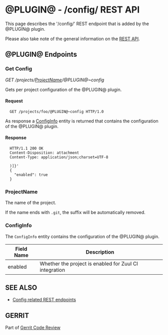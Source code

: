 @PLUGIN@ - /config/ REST API
============================

This page describes the '/config/' REST endpoint that is added by the
@PLUGIN@ plugin.

Please also take note of the general information on the
[REST API](../../../Documentation/rest-api.html).

<a id="project-endpoints"> @PLUGIN@ Endpoints
--------------------------------------------

### <a id="get-config"> Get Config
_GET /projects/[ProjectName](#project-name)/@PLUGIN@~config_

Gets per project configuration of the @PLUGIN@ plugin.

#### Request

```
  GET /projects/foo/@PLUGIN@~config HTTP/1.0
```

As response a [ConfigInfo](#config-info) entity is returned that
contains the configuration of the @PLUGIN@ plugin.

#### Response

```
  HTTP/1.1 200 OK
  Content-Disposition: attachment
  Content-Type: application/json;charset=UTF-8

  )]}'
  {
    "enabled": true
  }
```

### <a id="project-name"></a>ProjectName

The name of the project.

If the name ends with `.git`, the suffix will be automatically removed.


### <a id="config-info"></a>ConfigInfo

The `ConfigInfo` entity contains the configuration of the @PLUGIN@
plugin.

|Field Name       |Description|
|-----------------|-----------|
|enabled          | Whether the project is enabled for Zuul CI integration|


SEE ALSO
--------

* [Config related REST endpoints](../../../Documentation/rest-api-config.html)

GERRIT
------
Part of [Gerrit Code Review](../../../Documentation/index.html)
